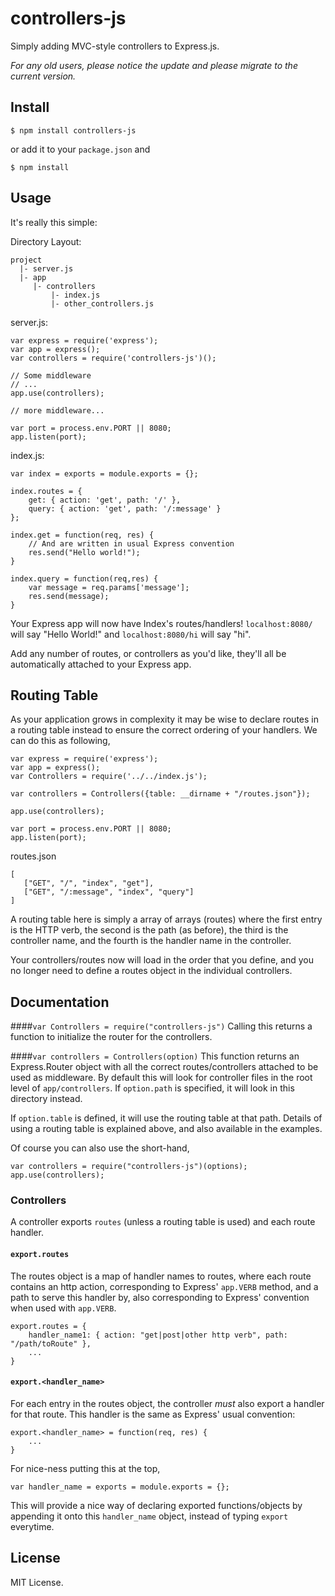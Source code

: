 controllers-js
==============
Simply adding MVC-style controllers to Express.js.

*For any old users, please notice the update and please migrate to the current version.*

## Install
```
$ npm install controllers-js
```
or add it to your `package.json` and 
```
$ npm install
```
## Usage
It's really this simple:

Directory Layout:
```
project
  |- server.js
  |- app
     |- controllers
         |- index.js
         |- other_controllers.js
```
server.js:
```
var express = require('express');
var app = express();
var controllers = require('controllers-js')();

// Some middleware
// ...
app.use(controllers);

// more middleware...

var port = process.env.PORT || 8080;
app.listen(port);
```
index.js:
```
var index = exports = module.exports = {};

index.routes = {
    get: { action: 'get', path: '/' },
    query: { action: 'get', path: '/:message' }
};

index.get = function(req, res) {
    // And are written in usual Express convention
    res.send("Hello world!");
}

index.query = function(req,res) {
    var message = req.params['message'];
    res.send(message);
}
```
Your Express app will now have Index's routes/handlers!
`localhost:8080/` will say "Hello World!" and `localhost:8080/hi` will say "hi".

Add any number of routes, or controllers as you'd like, they'll all be automatically attached to your Express app.

## Routing Table
As your application grows in complexity it may be wise to declare routes in a routing table instead to ensure the correct ordering of your handlers. We can do this as following,
```
var express = require('express');
var app = express();
var Controllers = require('../../index.js');

var controllers = Controllers({table: __dirname + "/routes.json"});

app.use(controllers);

var port = process.env.PORT || 8080;
app.listen(port);
```
routes.json
```
[
   ["GET", "/", "index", "get"],
   ["GET", "/:message", "index", "query"]
]
```
A routing table here is simply a array of arrays (routes) where the first entry is the HTTP verb, the second is the path (as before), the third is the controller name, and the fourth is the handler name in the controller.

Your controllers/routes now will load in the order that you define, and you no longer need to define a routes object in the individual controllers.

## Documentation

####`var Controllers = require("controllers-js")`
Calling this returns a function to initialize the router for the controllers.

####`var controllers = Controllers(option)`
This function returns an Express.Router object with all the correct routes/controllers attached to be used as middleware. By default this will look for controller files in the root level of `app/controllers`. If `option.path` is specified, it will look in this directory instead. 

If `option.table` is defined, it will use the routing table at that path. Details of using a routing table is explained above, and also available in the examples.

Of course you can also use the short-hand,
```
var controllers = require("controllers-js")(options);
app.use(controllers);
```

### Controllers
A controller exports `routes` (unless a routing table is used) and each route handler.
#### `export.routes`
The routes object is a map of handler names to routes, where each route
contains an http action, corresponding to Express' `app.VERB` method, and a path to serve this handler by, also corresponding to Express' convention when used with `app.VERB`.
```
export.routes = {
    handler_name1: { action: "get|post|other http verb", path: "/path/toRoute" },
    ...
}
```
#### `export.<handler_name>`
For each entry in the routes object, the controller _must_ also export a handler for that route.
This handler is the same as Express' usual convention:
```
export.<handler_name> = function(req, res) {
    ...
}
```
For nice-ness putting this at the top,
```
var handler_name = exports = module.exports = {};
```
This will provide a nice way of declaring exported functions/objects by appending it onto this `handler_name` object, instead of typing `export` everytime.

## License
MIT License.
